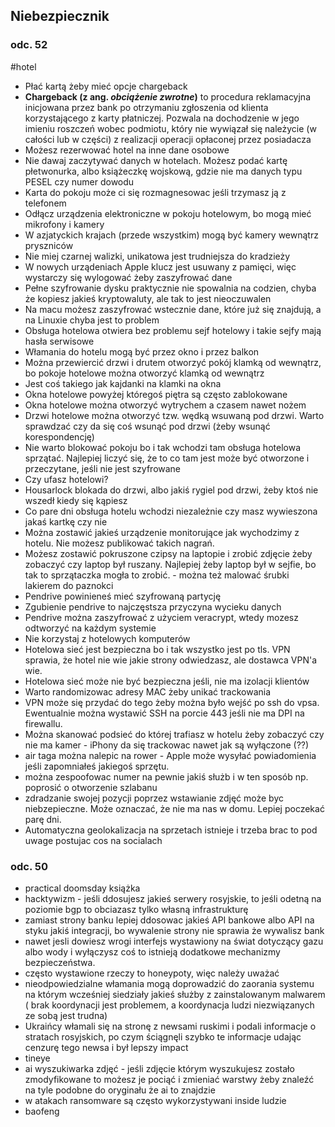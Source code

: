 ## Niebezpiecznik
### odc. 52
#hotel 
- Płać kartą żeby mieć opcje chargeback
- **Chargeback (z ang. _obciążenie zwrotne_)** to procedura reklamacyjna inicjowana przez bank po otrzymaniu zgłoszenia od klienta korzystającego z karty płatniczej. Pozwala na dochodzenie w jego imieniu roszczeń wobec podmiotu, który nie wywiązał się należycie (w całości lub w części) z realizacji operacji opłaconej przez posiadacza
- Możesz rezerwować hotel na inne dane osobowe 
- Nie dawaj zaczytywać danych w hotelach. Możesz podać kartę płetwonurka, albo książeczkę wojskową, gdzie nie ma danych typu PESEL czy numer dowodu
- Karta do pokoju może ci się rozmagnesowac jeśli trzymasz ją z telefonem 
- Odłącz urządzenia elektroniczne w pokoju hotelowym, bo mogą mieć mikrofony i kamery 
- W azjatyckich krajach (przede wszystkim) mogą być kamery wewnątrz pryszniców 
- Nie miej czarnej walizki, unikatowa jest trudniejsza do kradzieży
- W nowych urządeniach Apple klucz jest usuwany z pamięci, więc wystarczy się wylogować żeby zaszyfrować dane 
- Pełne szyfrowanie dysku praktycznie nie spowalnia na codzien, chyba że kopiesz jakieś kryptowaluty, ale tak to jest nieoczuwalen
- Na macu możesz zaszyfrować wstecznie dane, które już się znajdują, a na Linuxie chyba jest to problem
- Obsługa hotelowa otwiera bez problemu sejf hotelowy i takie sejfy mają hasła serwisowe 
- Włamania do hotelu mogą być przez okno i przez balkon 
- Można przewiercić drzwi i drutem otworzyć pokój klamką od wewnątrz, bo pokoje hotelowe można otworzyć klamką od wewnątrz
- Jest coś takiego jak kajdanki na klamki na okna 
- Okna hotelowe powyżej któregoś piętra są często zablokowane 
- Okna hotelowe można otworzyć wytrychem a czasem nawet nożem 
- Drzwi hotelowe można otworzyć tzw. wędką wsuwaną pod drzwi. Warto sprawdzać czy da się coś wsunąć pod drzwi (żeby wsunąć korespondencję) 
- Nie warto blokować pokoju bo i tak wchodzi tam obsługa hotelowa sprzątać. Najlepiej liczyć się, że to co tam jest może być otworzone i przeczytane, jeśli nie jest szyfrowane 
- Czy ufasz hotelowi? 
- Housarlock blokada do drzwi, albo jakiś rygiel pod drzwi, żeby ktoś nie wszedł kiedy się kąpiesz 
- Co pare dni obsługa hotelu wchodzi niezależnie czy masz wywieszona jakaś kartkę czy nie
- Można zostawić jakieś urządzenie monitorujące jak wychodzimy z hotelu. Nie możesz publikować takich nagrań. 
- Możesz zostawić pokruszone czipsy na laptopie i zrobić zdjęcie żeby zobaczyć czy laptop był ruszany. Najlepiej żeby laptop był w sejfie, bo tak to sprzątaczka mogła to zrobić. - można też malować śrubki lakierem do paznokci 
- Pendrive powinieneś mieć szyfrowaną partycję 
- Zgubienie pendrive to najczęstsza przyczyna wycieku danych 
- Pendrive można zaszyfrować z użyciem veracrypt, wtedy mozesz odtworzyć na każdym systemie
- Nie korzystaj z hotelowych komputerów 
- Hotelowa sieć jest bezpieczna bo i tak wszystko jest po tls. VPN sprawia, że hotel nie wie jakie strony odwiedzasz, ale dostawca VPN'a wie.
- Hotelowa sieć może nie być bezpieczna jeśli, nie ma izolacji klientów 
- Warto randomizowac adresy MAC żeby unikać trackowania
- VPN może się przydać do tego żeby można było wejść po ssh do vpsa. Ewentualnie można wystawić SSH na porcie 443 jeśli nie ma DPI na firewallu. 
- Można skanować podsieć do której trafiasz w hotelu żeby zobaczyć czy nie ma kamer - iPhony da się trackowac nawet jak są wyłączone (??) 
- air taga można nalepic na rower - Apple może wysyłać powiadomienia jeśli zapomniałeś jakiegoś sprzętu.
- można zespoofowac numer na pewnie jakiś służb i w ten sposób np. poprosić o otworzenie szlabanu 
- zdradzanie swojej pozycji poprzez wstawianie zdjęć może byc niebzepieczne. Może oznaczać, że nie ma nas w domu. Lepiej poczekać parę dni.
- Automatyczna geolokalizacja na sprzetach istnieje i trzeba brac to pod uwage postujac cos na socialach

### odc. 50 
- practical doomsday książka 
- hacktywizm - jeśli ddosujesz jakieś serwery rosyjskie, to jeśli odetną na poziomie bgp to obciazasz tylko własną infrastrukturę 
- zamiast strony banku lepiej ddosowac jakieś API bankowe albo API na styku jakiś integracji, bo wywalenie strony nie sprawia że wywalisz bank 
- nawet jesli dowiesz wrogi interfejs wystawiony na świat dotyczący gazu albo wody i wyłączysz coś to istnieją dodatkowe mechanizmy bezpieczeństwa.
- często wystawione rzeczy to honeypoty, więc należy uważać 
- nieodpowiedzialne włamania mogą doprowadzić do zaorania systemu na którym wcześniej siedziały jakieś służby z zainstalowanym malwarem ( brak koordynacji jest problemem, a koordynacja ludzi niezwiązanych ze sobą jest trudna)
- Ukraińcy włamali się na stronę z newsami ruskimi i podali informacje o stratach rosyjskich, po czym ściągnęli szybko te informacje udając cenzurę tego newsa i był lepszy impact 
- tineye 
- ai wyszukiwarka zdjęć - jeśli zdjęcie którym wyszukujesz zostało zmodyfikowane to możesz je pociąć i zmieniać warstwy żeby znaleźć na tyle podobne do oryginału że ai to znajdzie 
- w atakach ransomware są często wykorzystywani inside ludzie 
- baofeng